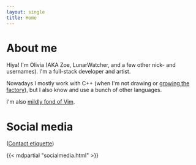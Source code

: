 ```yaml
---
layout: single
title: Home
---
```



# About me

Hiya! I'm Olivia (AKA Zoe, LunarWatcher, and a few other nick- and usernames). I'm a full-stack developer and artist. 

Nowadays I mostly work with C++ (when I'm not drawing or [growing the factory](https://factorio.com)), but I also know and use a bunch of other languages.

I'm also [mildly fond of Vim](https://github.com/lunarwatcher/dotfiles).

# Social media

([Contact etiquette](/contact.html))

{{< mdpartial "socialmedia.html" >}}
